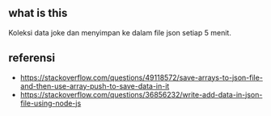 ## what is this
Koleksi data joke dan menyimpan ke dalam file json setiap 5 menit.

## referensi
- https://stackoverflow.com/questions/49118572/save-arrays-to-json-file-and-then-use-array-push-to-save-data-in-it
- https://stackoverflow.com/questions/36856232/write-add-data-in-json-file-using-node-js

